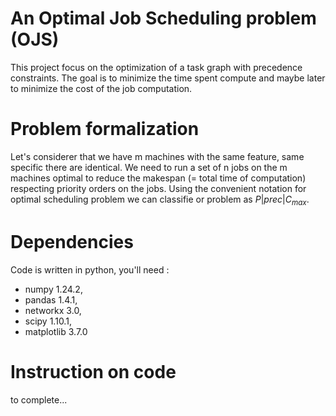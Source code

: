 # An Optimal Job Scheduling problem (OJS)
This project focus on the optimization of a task graph with precedence constraints. The goal is to minimize the time spent compute and maybe later to minimize the cost of the job computation.

# Problem formalization
Let's considerer that we have m machines with the same feature, same specific there are identical. We need to run a set of n jobs on the m machines optimal to reduce the makespan (= total time of computation) respecting priority orders on the jobs. Using the convenient notation for optimal scheduling problem we can classifie or problem as $P|prec|C_{max}$.

# Dependencies

Code is written in python, you'll need :
- numpy 1.24.2,
- pandas 1.4.1,
- networkx 3.0,
- scipy 1.10.1,
- matplotlib 3.7.0

# Instruction on code

to complete...